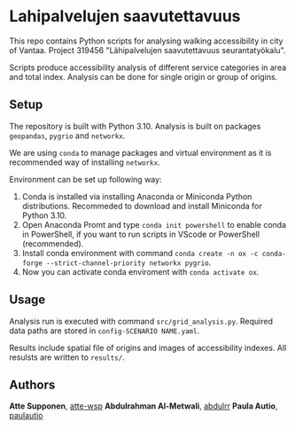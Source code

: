 # Lahipalvelujen saavutettavuus
This repo contains Python scripts for analysing walking accessibility in city of Vantaa.
Project 319456 "Lähipalvelujen saavutettavuus seurantatyökalu".

Scripts produce accessibility analysis of different service categories in area and total index. 
Analysis can be done for single origin or group of origins.

## Setup
The repository is built with Python 3.10. Analysis is built on packages `geopandas`, `pygrio` and `networkx`.

We are using `conda` to manage packages and virtual environment as it is recommended way of installing `networkx`.

Environment can be set up following way:
1. Conda is installed via installing Anaconda or Miniconda Python distributions. Recommeded to download and install Miniconda for Python 3.10. 
2. Open Anaconda Promt and type `conda init powershell` to enable conda in PowerShell, if you want to run scripts in VScode or PowerShell (recommended).
3. Install conda environment with command `conda create -n ox -c conda-forge --strict-channel-priority networkx pygrio`.
4. Now you can activate conda enviroment with `conda activate ox`.

## Usage
Analysis run is executed with command `src/grid_analysis.py`.
Required data paths are stored in `config-SCENARIO NAME.yaml`.

Results include spatial file of origins and images of accessibility indexes. All resulsts are written to `results/`.

## Authors

**Atte Supponen**, [atte-wsp](https://github.com/atte-wsp)
**Abdulrahman Al-Metwali**, [abdulrr](https://github.com/abrulrr)
**Paula Autio**, [paulautio](https://github.com/paulautio)  
